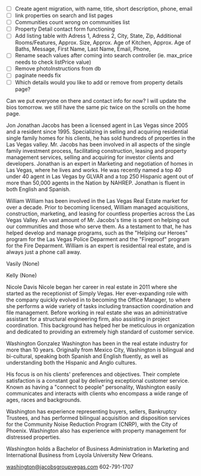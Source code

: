 - [ ] Create agent migration, with name, title, short description, phone, email
- [ ] link properties on search and list pages
- [ ] Communities count wrong on communities list
- [ ] Property Detail contact form functioning
- [ ] Add listing table with Adress 1, Adress 2, City, State, Zip, Additional Rooms/Features, Approx. Size, Approx. Age of Kitchen, Approx. Age of Baths,  Message, First Name, Last Name, Email, Phone,
- [ ] Rename seach values after coming into search controller (ie. max_price needs to check listPrice value)
- [ ] Remove photoInstructions from db
- [ ] paginate needs fix
- [ ] Which details would you like to add or remove from property details page?

Can we put everyone on there and contact info for now? I will update the bios tomorrow.
we still have the same pic twice on the scrolls on the home page.


Jon
Jonathan Jacobs has been a licensed agent in Las Vegas since 2005 and a resident since 1995. Specializing in selling and acquiring residential single family homes for his clients, he has sold hundreds of properties in the Las Vegas valley. Mr. Jacobs has been involved in all aspects of the single family investment process, facilitating construction, leasing and property management services, selling and acquiring for investor clients and developers. Jonathan is an expert in Marketing and negotiation of homes in Las Vegas, where he lives and works. He was recently named a top 40 under 40 agent in Las Vegas by GLVAR and a top 250 Hispanic agent out of more than 50,000 agents in the Nation by NAHREP. Jonathan is fluent in both English and Spanish.

William
William has been involved in the Las Vegas Real Estate market for over a decade. Prior to becoming licensed, William managed acquisitions, construction, marketing, and leasing for countless properties across the Las Vegas Valley. An vast amount of Mr. Jacobs's time is spent on helping out our communities and those who serve them. As a testament to that, he has helped develop and manage programs, such as the "Helping our Heroes" program for the Las Vegas Police Deparment and the "Fireproof" program for the Fire Deparment. William is an expert is residential real estate, and is always just a phone call away.

Vasily
(None)

Kelly
(None)

Nicole Davis
Nicole began her career in real estate in 2011 where she started as the receptionist of Simply Vegas. Her ever-expanding role with the company quickly evolved in to becoming the Office Manager, to where she performs a wide variety of tasks including transaction coordination and file management. Before working in real estate she was an administrative assistant for a structural engineering firm, also assisting in project coordination. This background has helped her be meticulous in organization and dedicated to providing an extremely high standard of customer service.

Washington Gonzalez
Washington has been in the real estate industry for more than 10 years. Originally from Mexico City, Washington is bilingual and bi-cultural, speaking both Spanish and English fluently, as well as understanding both the Hispanic and Anglo cultures.

His focus is on his clients' preferences and objectives. Their complete satisfaction is a constant goal by delivering exceptional customer service. Known as having a "connect to people" personality, Washington easily communicates and interacts with clients who encompass a wide range of ages, races and backgrounds.

Washington has experience representing buyers, sellers, Bankruptcy Trustees, and has performed bilingual acquisition and disposition services for the Community Noise Reduction Program (CNRP), with the City of Phoenix. Washington also has experience with property management for distressed properties.

Washington holds a Bachelor of Business Administration in Marketing and International Business from Loyola University New Orleans.

washington@jacobsgroupvegas.com
602-791-1707

